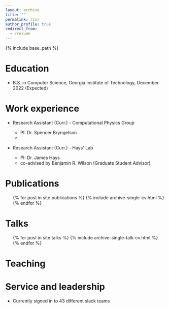```yaml
---
layout: archive
title: ""
permalink: /cv/
author_profile: true
redirect_from:
  - /resume
---
```


{% include base_path %}

Education
======
* B.S. in Computer Science, Georgia Institute of Technology, December 2022 (Expected)

Work experience
======
* Research Assistant (Curr.) - Computational Physics Group
  * PI: Dr. Spencer Bryngelson
  * 

* Research Assistant (Curr.) - Hays' Lab
  * PI: Dr. James Hays
  * co-advised by Benjamin R. Wilson (Graduate Student Advisor)
  


Publications
======
  <ul>{% for post in site.publications %}
    {% include archive-single-cv.html %}
  {% endfor %}</ul>
  
Talks
======
  <ul>{% for post in site.talks %}
    {% include archive-single-talk-cv.html %}
  {% endfor %}</ul>
  
Teaching
======

  
Service and leadership
======
* Currently signed in to 43 different slack teams
